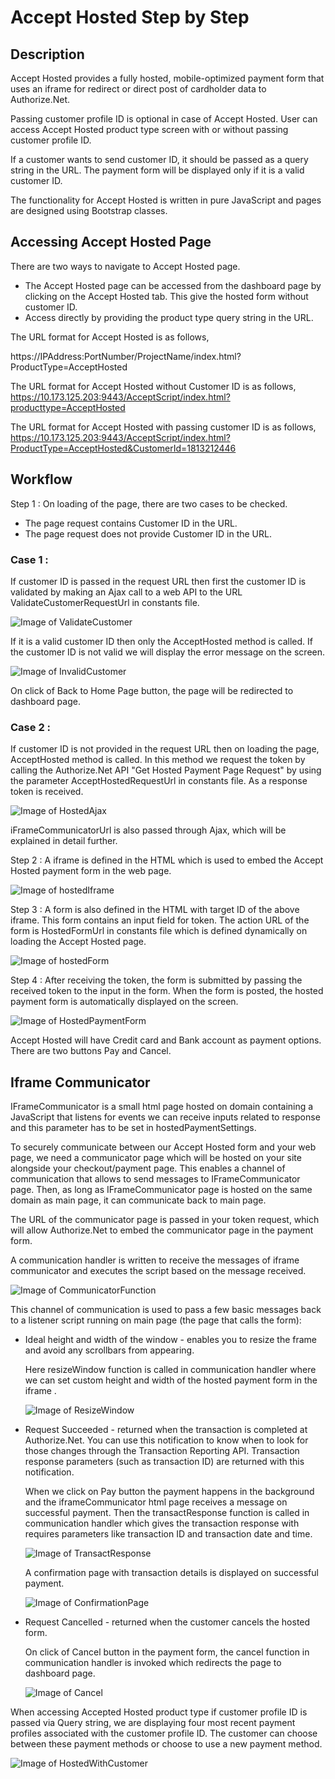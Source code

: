 # Accept Hosted Step by Step

## Description

Accept Hosted provides a fully hosted, mobile-optimized payment form that uses an iframe for redirect or direct post of cardholder data to Authorize.Net.

Passing customer profile ID is optional in case of Accept Hosted. User can access Accept Hosted product type screen with or without passing customer profile ID. 

If a customer wants to send customer ID, it should be passed as a query string in the URL. The payment form will be displayed only if it is a valid customer ID.

The functionality for Accept Hosted is written in pure JavaScript and pages are designed using Bootstrap classes.

## Accessing Accept Hosted Page

There are two ways to navigate to Accept Hosted page.

* The Accept Hosted page can be accessed from the dashboard page by clicking on the Accept Hosted tab. This give the hosted form without customer ID.
* Access directly by providing the product type query string in the URL. 
 
The URL format for Accept Hosted is as follows,

https://IPAddress:PortNumber/ProjectName/index.html?ProductType=AcceptHosted

The URL format for Accept Hosted without Customer ID is as follows,
https://10.173.125.203:9443/AcceptScript/index.html?producttype=AcceptHosted

The URL format for Accept Hosted with passing customer ID is as follows,
https://10.173.125.203:9443/AcceptScript/index.html?ProductType=AcceptHosted&CustomerId=1813212446

## Workflow

Step 1 : On loading of the page, there are two cases to be checked.

* The page request contains Customer ID in the URL. 
* The page request does not provide Customer ID in the URL. 

### Case 1 : 

If customer ID is passed in the request URL then first the customer ID is validated by making an Ajax call to a web API to the URL ValidateCustomerRequestUrl in constants file. 

![Image of ValidateCustomer](Github-Images/ValidateCustomer.PNG)

If it is a valid customer ID then only the AcceptHosted method is called. 
If the customer ID is not valid we will display the error message on the screen.

![Image of InvalidCustomer](Github-Images/InvalidCustomer.PNG)

On click of Back to Home Page button, the page will be redirected to dashboard page.

### Case 2 : 

If customer ID is not provided in the request URL then on loading the page, AcceptHosted method is called. In this method we request the token by calling the Authorize.Net API "Get Hosted Payment Page Request" by using the parameter AcceptHostedRequestUrl in constants file.
As a response token is received.

![Image of HostedAjax](Github-Images/HostedAjax.PNG)

iFrameCommunicatorUrl is also passed through Ajax, which will be explained in detail further.

Step 2 : A iframe is defined in the HTML which is used to embed the Accept Hosted payment form in the web page. 

![Image of hostedIframe](Github-Images/hostedIframe.PNG)

Step 3 : A form is also defined in the HTML with target ID of the above iframe. This form contains an input field for token. The action URL of the form is HostedFormUrl in constants file which is defined dynamically on loading the Accept Hosted page.

![Image of hostedForm](Github-Images/hostedForm.PNG)

Step 4 : After receiving the token, the form is submitted by passing the received token to the input in the form.
When the form is posted, the hosted payment form is automatically displayed on the screen.

![Image of HostedPaymentForm](Github-Images/HostedPaymentForm.PNG)

Accept Hosted will have Credit card and Bank account as payment options. There are two buttons Pay and Cancel.

## Iframe Communicator

IFrameCommunicator is a small html page hosted on domain containing a JavaScript that listens for events we can receive inputs related to response and this parameter has to be set in hostedPaymentSettings.

To securely communicate between our Accept Hosted form and your web page, we need a communicator page which will be hosted on your site alongside your checkout/payment page. This enables a channel of communication that allows to send messages to IFrameCommunicator page. Then, as long as IFrameCommunicator page is hosted on the same domain as main page, it can communicate back to main page.

The URL of the communicator page is passed in your token request, which will allow Authorize.Net to embed the communicator page in the payment form.

A communication handler is written to receive the messages of iframe communicator and executes the script based on the message received.

![Image of CommunicatorFunction](Github-Images/CommunicatorFunction.PNG)

This channel of communication is used to pass a few basic messages back to a listener script running on main page (the page that calls the form):

*	Ideal height and width of the window - enables you to resize the frame and avoid any scrollbars from appearing.
    
	Here resizeWindow function is called in communication handler where we can set custom height and width of the hosted payment form in the iframe .
	
	![Image of ResizeWindow](Github-Images/ResizeWindow.PNG)
	
*	Request Succeeded - returned when the transaction is completed at Authorize.Net. You can use this notification to know when to look for those changes through the Transaction Reporting API. Transaction response parameters (such as transaction ID) are returned with this notification.

    When we click on Pay button the payment happens in the background and the iframeCommunicator html page receives a message on successful payment.
    Then the transactResponse function is called in communication handler which gives the transaction response with requires parameters like transaction ID and transaction date and time.
	
	![Image of TransactResponse](Github-Images/TransactResponse.PNG)
	
	A confirmation page with transaction details is displayed on successful payment.
	
	![Image of ConfirmationPage](Github-Images/ConfirmationPage.PNG)
	
*	Request Cancelled - returned when the customer cancels the hosted form.
    
	On click of Cancel button in the payment form, the cancel function in communication handler is invoked which redirects the page to dashboard page.
    
	![Image of Cancel](Github-Images/Cancel.PNG)
	
When accessing Accepted Hosted product type if customer profile ID is passed via Query string, we are displaying four most recent payment profiles associated with the customer profile ID. The customer can choose between these payment methods or choose to use a new payment method. 

![Image of HostedWithCustomer](Github-Images/HostedWithCustomer.PNG)